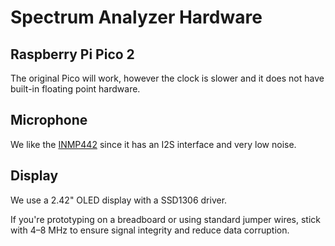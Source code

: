 # Spectrum Analyzer Hardware

## Raspberry Pi Pico 2

The original Pico will work, however the clock is slower and it does not have built-in floating point hardware.

## Microphone

We like the [INMP442](https://dmccreary.github.io/learning-micropython/sensors/15-inmp441/) since it has an I2S interface and very low noise.

## Display

We use a 2.42" OLED display with a SSD1306 driver.

If you're prototyping on a breadboard or using standard jumper wires, stick with 4–8 MHz to ensure signal integrity and reduce data corruption.


